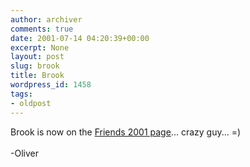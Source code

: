 ```yaml
---
author: archiver
comments: true
date: 2001-07-14 04:20:39+00:00
excerpt: None
layout: post
slug: brook
title: Brook
wordpress_id: 1458
tags:
- oldpost
---
```


Brook is now on the <a href=http://www.oliverweb.com/friends2001/brook.shtml>Friends 2001 page</a>... crazy guy... =)<br /><br />-Oliver